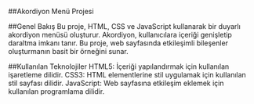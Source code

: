 ##Akordiyon Menü Projesi

##Genel Bakış
Bu proje, HTML, CSS ve JavaScript kullanarak bir duyarlı akordiyon menüsü oluşturur. Akordiyon, kullanıcılara içeriği genişletip daraltma imkanı tanır. Bu proje, web sayfasında etkileşimli bileşenler oluşturmanın basit bir örneğini sunar.

##Kullanılan Teknolojiler
HTML5: İçeriği yapılandırmak için kullanılan işaretleme dilidir.
CSS3: HTML elementlerine stil uygulamak için kullanılan stil sayfası dilidir.
JavaScript: Web sayfasına etkileşim eklemek için kullanılan programlama dilidir.
